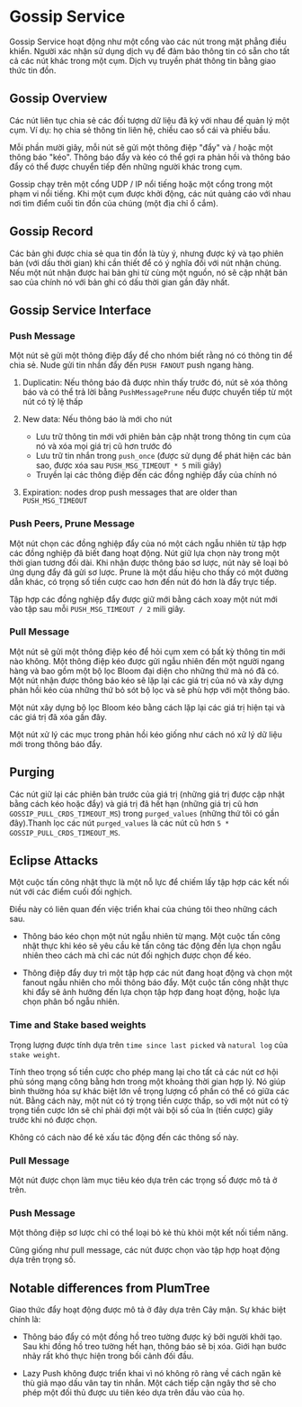 # Gossip Service

Gossip Service hoạt động như một cổng vào các nút trong mặt phẳng điều khiển. Người xác nhận sử dụng dịch vụ để đảm bảo thông tin có sẵn cho tất cả các nút khác trong một cụm. Dịch vụ truyền phát thông tin bằng giao thức tin đồn.

## Gossip Overview

Các nút liên tục chia sẻ các đối tượng dữ liệu đã ký với nhau để quản lý một cụm. Ví dụ: họ chia sẻ thông tin liên hệ, chiều cao sổ cái và phiếu bầu.

Mỗi phần mười giây, mỗi nút sẽ gửi một thông điệp "đẩy" và / hoặc một thông báo "kéo". Thông báo đẩy và kéo có thể gợi ra phản hồi và thông báo đẩy có thể được chuyển tiếp đến những người khác trong cụm.

Gossip chạy trên một cổng UDP / IP nổi tiếng hoặc một cổng trong một phạm vi nổi tiếng. Khi một cụm được khởi động, các nút quảng cáo với nhau nơi tìm điểm cuối tin đồn của chúng (một địa chỉ ổ cắm).

## Gossip Record

Các bản ghi được chia sẻ qua tin đồn là tùy ý, nhưng được ký và tạo phiên bản (với dấu thời gian) khi cần thiết để có ý nghĩa đối với nút nhận chúng. Nếu một nút nhận được hai bản ghi từ cùng một nguồn, nó sẽ cập nhật bản sao của chính nó với bản ghi có dấu thời gian gần đây nhất.
## Gossip Service Interface

### Push Message

Một nút sẽ gửi một thông điệp đẩy để cho nhóm biết rằng nó có thông tin để chia sẻ. Nude gửi tin nhắn đẩy đến `PUSH FANOUT` push ngang hàng.
1. Duplicatin: Nếu thông báo đã được nhìn thấy trước đó, nút sẽ xóa thông báo và có thể trả lời bằng `PushMessagePrune` nếu được chuyển tiếp từ một nút có tỷ lệ thấp

2. New data: Nếu thông báo là mới cho nút
    - Lưu trữ thông tin mới với phiên bản cập nhật trong thông tin cụm của nó và xóa mọi giá trị cũ hơn trước đó
    - Lưu trữ tin nhắn trong `push_once` (được sử dụng để phát hiện các bản sao, được xóa sau `PUSH_MSG_TIMEOUT * 5` mili giây)
    - Truyền lại các thông điệp đến các đồng nghiệp đẩy của chính nó

3. Expiration: nodes drop push messages that are older than `PUSH_MSG_TIMEOUT`

### Push Peers, Prune Message

Một nút chọn các đồng nghiệp đẩy của nó một cách ngẫu nhiên từ tập hợp các đồng nghiệp đã biết đang hoạt động. Nút giữ lựa chọn này trong một thời gian tương đối dài. Khi nhận được thông báo sơ lược, nút này sẽ loại bỏ ứng dụng đẩy đã gửi sơ lược. Prune là một dấu hiệu cho thấy có một đường dẫn khác, có trọng số tiền cược cao hơn đến nút đó hơn là đẩy trực tiếp.

Tập hợp các đồng nghiệp đẩy được giữ mới bằng cách xoay một nút mới vào tập sau mỗi `PUSH_MSG_TIMEOUT / 2` mili giây.


### Pull Message

Một nút sẽ gửi một thông điệp kéo để hỏi cụm xem có bất kỳ thông tin mới nào không. Một thông điệp kéo được gửi ngẫu nhiên đến một người ngang hàng và bao gồm một bộ lọc Bloom đại diện cho những thứ mà nó đã có. Một nút nhận được thông báo kéo sẽ lặp lại các giá trị của nó và xây dựng phản hồi kéo của những thứ bỏ sót bộ lọc và sẽ phù hợp với một thông báo.

Một nút xây dựng bộ lọc Bloom kéo bằng cách lặp lại các giá trị hiện tại và các giá trị đã xóa gần đây.

Một nút xử lý các mục trong phản hồi kéo giống như cách nó xử lý dữ liệu mới trong thông báo đẩy.

## Purging

Các nút giữ lại các phiên bản trước của giá trị (những giá trị được cập nhật bằng cách kéo hoặc đẩy) và giá trị đã hết hạn (những giá trị cũ hơn `GOSSIP_PULL_CRDS_TIMEOUT_MS`) trong `purged_values` (những thứ tôi có gần đây).Thanh lọc các nút `purged_values` là các nút cũ hơn `5 * GOSSIP_PULL_CRDS_TIMEOUT_MS`.

## Eclipse Attacks

Một cuộc tấn công nhật thực là một nỗ lực để chiếm lấy tập hợp các kết nối nút với các điểm cuối đối nghịch.

Điều này có liên quan đến việc triển khai của chúng tôi theo những cách sau.
- Thông báo kéo chọn một nút ngẫu nhiên từ mạng. Một cuộc tấn công nhật thực khi kéo sẽ yêu cầu kẻ tấn công tác động đến lựa chọn ngẫu nhiên theo cách mà chỉ các nút đối nghịch được chọn để kéo.

- Thông điệp đẩy duy trì một tập hợp các nút đang hoạt động và chọn một fanout ngẫu nhiên cho mỗi thông báo đẩy. Một cuộc tấn công nhật thực khi đẩy sẽ ảnh hưởng đến lựa chọn tập hợp đang hoạt động, hoặc lựa chọn phân bố ngẫu nhiên.

### Time and Stake based weights

Trọng lượng được tính dựa trên `time since last picked` và `natural log` của `stake weight`.

Tính theo trọng số tiền cược cho phép mang lại cho tất cả các nút cơ hội phủ sóng mạng công bằng hơn trong một khoảng thời gian hợp lý. Nó giúp bình thường hóa sự khác biệt lớn về trọng lượng cổ phần có thể có giữa các nút. Bằng cách này, một nút có tỷ trọng tiền cược thấp, so với một nút có tỷ trọng tiền cược lớn sẽ chỉ phải đợi một vài bội số của ln (tiền cược) giây trước khi nó được chọn.

Không có cách nào để kẻ xấu tác động đến các thông số này.

### Pull Message

Một nút được chọn làm mục tiêu kéo dựa trên các trọng số được mô tả ở trên.

### Push Message

Một thông điệp sơ lược chỉ có thể loại bỏ kẻ thù khỏi một kết nối tiềm năng.

Cũng giống như pull message, các nút được chọn vào tập hợp hoạt động dựa trên trọng số.

## Notable differences from PlumTree

Giao thức đẩy hoạt động được mô tả ở đây dựa trên Cây mận. Sự khác biệt chính là:

- Thông báo đẩy có một đồng hồ treo tường được ký bởi người khởi tạo. Sau khi đồng hồ treo tường hết hạn, thông báo sẽ bị xóa. Giới hạn bước nhảy rất khó thực hiện trong bối cảnh đối đầu.

- Lazy Push không được triển khai vì nó không rõ ràng về cách ngăn kẻ thù giả mạo dấu vân tay tin nhắn. Một cách tiếp cận ngây thơ sẽ cho phép một đối thủ được ưu tiên kéo dựa trên đầu vào của họ.